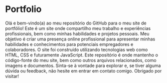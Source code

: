 <h1> Portfolio </h1>
<p> Olá e bem-vindo(a) ao meu repositório do GitHub para o meu site de portfólio! Este é um site onde compartilho meu trabalho e experiências profissionais, bem como minhas habilidades e projetos pessoais. Meu objetivo é criar uma presença online profissional para apresentar minhas habilidades e conhecimentos para potenciais empregadores e colaboradores. O site foi construído utilizando tecnologias web como HTML, CSS e futuramente JavaScript. Este repositório é onde mantenho o código-fonte do meu site, bem como outros arquivos relacionados, como imagens e documentos. Sinta-se à vontade para explorar e, se tiver alguma dúvida ou feedback, não hesite em entrar em contato comigo. Obrigado por visitar!</p>
